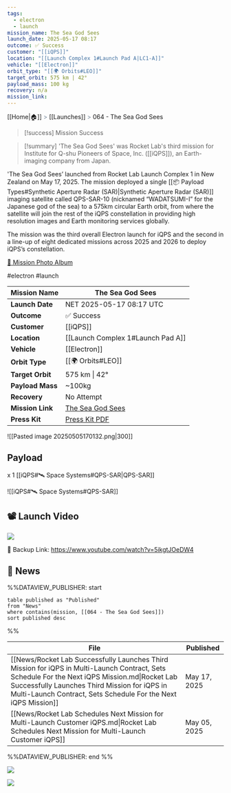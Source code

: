 ```yaml
---
tags:
  - electron
  - launch
mission_name: The Sea God Sees
launch_date: 2025-05-17 08:17
outcome: ✅ Success
customer: "[[iQPS]]"
location: "[[Launch Complex 1#Launch Pad A|LC1-A]]"
vehicle: "[[Electron]]"
orbit_type: "[[🌍 Orbits#LEO]]"
target_orbit: 575 km | 42°
payload_mass: 100 kg
recovery: n/a
mission_link:
---
```

[[Home|🏠]]  <span style="color: LightSlateGray">></span>   [[Launches]]  <span style="color: LightSlateGray">></span>  064 - The Sea God Sees

>[!success] Mission Success

>[!summary]
'The Sea God Sees' was Rocket Lab's third mission for Institute for Q-shu Pioneers of Space, Inc. ([[iQPS]]), an Earth-imaging company from Japan.
>
'The Sea God Sees’ launched from Rocket Lab Launch Complex 1 in New Zealand on May 17, 2025. The mission deployed a single [[📦 Payload Types#Synthetic Aperture Radar (SAR)|Synthetic Aperture Radar (SAR)]] imaging satellite called QPS-SAR-10 (nicknamed “WADATSUMI-I” for the Japanese god of the sea) to a 575km circular Earth orbit, from where the satellite will join the rest of the iQPS constellation in providing high resolution images and Earth monitoring services globally.
>
The mission was the third overall Electron launch for iQPS and the second in a line-up of eight dedicated missions across 2025 and 2026 to deploy iQPS’s constellation. 
>
[📸 Mission Photo Album](https://www.flickr.com/photos/rocketlab/albums/72177720326183963/)


#electron #launch

| **Mission Name** | The Sea God Sees                                                                                 |
| ---------------- | ------------------------------------------------------------------------------------------------ |
| **Launch Date**  | NET 2025-05-17 08:17 UTC                                                                         |
| **Outcome**      | ✅ Success                                                                                        |
| **Customer**     | [[iQPS]]                                                                                         |
| **Location**     | [[Launch Complex 1#Launch Pad A]]                                                                |
| **Vehicle**      | [[Electron]]                                                                                     |
| **Orbit Type**   | [[🌍 Orbits#LEO]]                                                                                |
| **Target Orbit** | 575 km &#124; 42°                                                                                |
| **Payload Mass** | ~100kg                                                                                           |
| **Recovery**     | No Attempt                                                                                       |
| **Mission Link** | [The Sea God Sees](https://www.rocketlabusa.com/missions/missions-launched/the-sea-god-sees/)    |
| **Press Kit**    | [Press Kit PDF](https://rocketlabcorp.com/assets/Uploads/F64-iQPS-Presskit-The-Sea-God-Sees.pdf) |

![[Pasted image 20250505170132.png|300]]

## Payload

x 1 [[iQPS#🛰️ Space Systems#QPS-SAR|QPS-SAR]]

![[iQPS#🛰️ Space Systems#QPS-SAR]]


## 📽️ Launch Video

![](https://www.youtube.com/watch?v=5ikgtJOeDW4)

🔗 Backup Link: https://www.youtube.com/watch?v=5ikgtJOeDW4

## 📰 News

%%DATAVIEW_PUBLISHER: start
```
table published as "Published"
from "News"
where contains(mission, [[064 - The Sea God Sees]])
sort published desc
```
%%

| File                                                                                                                                                                                                                                                             | Published    |
| ---------------------------------------------------------------------------------------------------------------------------------------------------------------------------------------------------------------------------------------------------------------- | ------------ |
| [[News/Rocket Lab Successfully Launches Third Mission for iQPS in Multi-Launch Contract, Sets Schedule For the Next iQPS Mission.md\|Rocket Lab Successfully Launches Third Mission for iQPS in Multi-Launch Contract, Sets Schedule For the Next iQPS Mission]] | May 17, 2025 |
| [[News/Rocket Lab Schedules Next Mission for  Multi-Launch Customer iQPS.md\|Rocket Lab Schedules Next Mission for  Multi-Launch Customer iQPS]]                                                                                                                 | May 05, 2025 |

%%DATAVIEW_PUBLISHER: end %%

![](https://x.com/RocketLab/status/1923654327727763917)


![](https://x.com/RocketLab/status/1919490613164249131)
